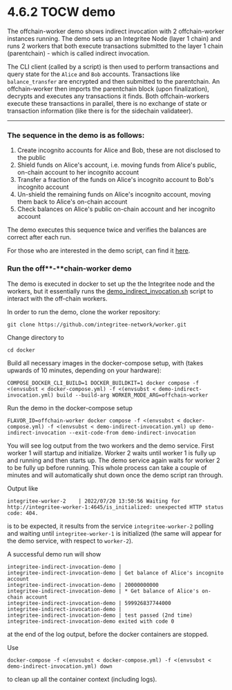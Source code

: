 # 4.6.2 TOCW demo

The offchain-worker demo shows indirect invocation with 2 offchain-worker instances running. The demo sets up an Integritee Node (layer 1 chain) and runs 2 workers that both execute transactions submitted to the layer 1 chain (parentchain) - which is called indirect invocation.

The CLI client (called by a script) is then used to perform transactions and query state for the `Alice` and `Bob` accounts. Transactions like `balance_transfer` are encrypted and then submitted to the parentchain. An offchain-worker then imports the parentchain block (upon finalization), decrypts and executes any transactions it finds. Both offchain-workers execute these transactions in parallel, there is no exchange of state or transaction information (like there is for the sidechain validateer).

****

### **The sequence in the demo is as follows:**

1. Create incognito accounts for Alice and Bob, these are not disclosed to the public
2. Shield funds on Alice's account, i.e. moving funds from Alice's public, on-chain account to her incognito account
3. Transfer a fraction of the funds on Alice's incognito account to Bob's incognito account
4. Un-shield the remaining funds on Alice's incognito account, moving them back to Alice's on-chain account
5. Check balances on Alice's public on-chain account and her incognito account

The demo executes this sequence twice and verifies the balances are correct after each run.

For those who are interested in the demo script, can find it [here](https://github.com/integritee-network/IntegriteeWiki/blob/master/for-developers/demos/TODO/README.md).



### Run the off**-**chain-worker demo

The demo is executed in docker to set up the the Integritee node and the workers, but it essentially runs the [demo\_indirect\_invocation.sh](https://github.com/integritee-network/worker/blob/master/cli/demo\_indirect\_invocation.sh) script to interact with the off-chain workers.

In order to run the demo, clone the worker repository:

```
git clone https://github.com/integritee-network/worker.git
```

Change directory to

```
cd docker
```

Build all necessary images in the docker-compose setup, with (takes upwards of 10 minutes, depending on your hardware):

```
COMPOSE_DOCKER_CLI_BUILD=1 DOCKER_BUILDKIT=1 docker compose -f <(envsubst < docker-compose.yml) -f <(envsubst < demo-indirect-invocation.yml) build --build-arg WORKER_MODE_ARG=offchain-worker
```

Run the demo in the docker-compose setup

```
FLAVOR_ID=offchain-worker docker compose -f <(envsubst < docker-compose.yml) -f <(envsubst < demo-indirect-invocation.yml) up demo-indirect-invocation --exit-code-from demo-indirect-invocation
```

You will see log output from the two workers and the demo service. First worker 1 will startup and initialize. Worker 2 waits until worker 1 is fully up and running and then starts up. The demo service again waits for worker 2 to be fully up before running. This whole process can take a couple of minutes and will automatically shut down once the demo script ran through.

Output like

```
integritee-worker-2    | 2022/07/20 13:50:56 Waiting for http://integritee-worker-1:4645/is_initialized: unexpected HTTP status code: 404.
```

is to be expected, it results from the service `integritee-worker-2` polling and waiting until `integritee-worker-1` is initialized (the same will appear for the demo service, with respect to `worker-2`).

A successful demo run will show

```
integritee-indirect-invocation-demo |
integritee-indirect-invocation-demo | Get balance of Alice's incognito account
integritee-indirect-invocation-demo | 20000000000
integritee-indirect-invocation-demo | * Get balance of Alice's on-chain account
integritee-indirect-invocation-demo | 599926837744000
integritee-indirect-invocation-demo |
integritee-indirect-invocation-demo | test passed (2nd time)
integritee-indirect-invocation-demo exited with code 0
```

at the end of the log output, before the docker containers are stopped.

Use

```
docker-compose -f <(envsubst < docker-compose.yml) -f <(envsubst < demo-indirect-invocation.yml) down
```

to clean up all the container context (including logs).
